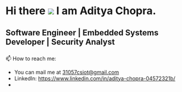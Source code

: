 Hi there ![](https://user-images.githubusercontent.com/18350557/176309783-0785949b-9127-417c-8b55-ab5a4333674e.gif) I am Aditya Chopra.
====================================================================================================================================

Software Engineer | Embedded Systems Developer | Security Analyst
-----------------------------------
### 


📫 How to reach me:
- You can mail me at [31057csiot@gmail.com](mailto:31057csiot@gmail.com)
- LinkedIn: https://www.linkedin.com/in/aditya-chopra-04572321b/
- 
<!--
**Aditya-Chopra30/Aditya-Chopra30** is a ✨ _special_ ✨ repository because its `README.md` (this file) appears on your GitHub profile.

Here are some ideas to get you started:

- 🔭 I’m currently working on ...
- 🌱 I’m currently learning ...
- 👯 I’m looking to collaborate on ...
- 🤔 I’m looking for help with ...
- 💬 Ask me about ...
- 📫 How to reach me: ...
- 😄 Pronouns: ...
- ⚡ Fun fact: ...
-->
